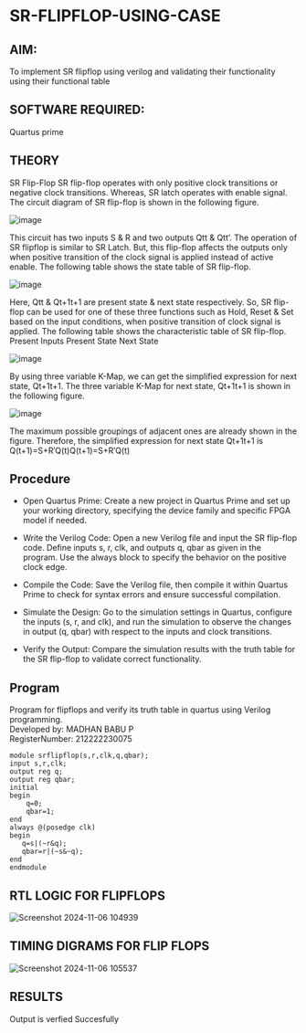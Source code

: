# SR-FLIPFLOP-USING-CASE

## AIM:

To implement  SR flipflop using verilog and validating their functionality using their functional table

## SOFTWARE REQUIRED:

Quartus prime

## THEORY

SR Flip-Flop SR flip-flop operates with only positive clock transitions or negative clock transitions. Whereas, SR latch operates with enable signal. The circuit diagram of SR flip-flop is shown in the following figure.

![image](https://github.com/naavaneetha/SR-FLIPFLOP-USING-CASE/assets/154305477/0f710028-ad52-4d3e-9276-8714cf023a25)

 
This circuit has two inputs S & R and two outputs Qtt & Qtt’. The operation of SR flipflop is similar to SR Latch. But, this flip-flop affects the outputs only when positive transition of the clock signal is applied instead of active enable. The following table shows the state table of SR flip-flop.

![image](https://github.com/naavaneetha/SR-FLIPFLOP-USING-CASE/assets/154305477/dabfc4f4-87e3-4cbc-9472-f89ee1b5ed30)

 
Here, Qtt & Qt+1t+1 are present state & next state respectively. So, SR flip-flop can be used for one of these three functions such as Hold, Reset & Set based on the input conditions, when positive transition of clock signal is applied. The following table shows the characteristic table of SR flip-flop. Present Inputs Present State Next State

![image](https://github.com/naavaneetha/SR-FLIPFLOP-USING-CASE/assets/154305477/dd90d16c-aec5-4290-a586-e2346b1e9eb5)

 
By using three variable K-Map, we can get the simplified expression for next state, Qt+1t+1. The three variable K-Map for next state, Qt+1t+1 is shown in the following figure.

![image](https://github.com/naavaneetha/SR-FLIPFLOP-USING-CASE/assets/154305477/473efad6-d70b-4ca7-aeb7-898bbfca319f)

 
The maximum possible groupings of adjacent ones are already shown in the figure. Therefore, the simplified expression for next state Qt+1t+1 is Q(t+1)=S+R′Q(t)Q(t+1)=S+R′Q(t)

## Procedure

* Open Quartus Prime: Create a new project in Quartus Prime and set up your working directory, specifying the device family and specific FPGA model if needed.

* Write the Verilog Code: Open a new Verilog file and input the SR flip-flop code. Define inputs s, r, clk, and outputs q, qbar as given in the program. Use the always block to specify the behavior on the positive clock edge.

* Compile the Code: Save the Verilog file, then compile it within Quartus Prime to check for syntax errors and ensure successful compilation.

* Simulate the Design: Go to the simulation settings in Quartus, configure the inputs (s, r, and clk), and run the simulation to observe the changes in output (q, qbar) with respect to the inputs and clock transitions.

* Verify the Output: Compare the simulation results with the truth table for the SR flip-flop to validate correct functionality.

## Program

Program for flipflops and verify its truth table in quartus using Verilog programming.
<br>Developed by: MADHAN BABU P
<br>RegisterNumber: 212222230075
```
module srflipflop(s,r,clk,q,qbar);
input s,r,clk;
output reg q;
output reg qbar;
initial 
begin
    q=0;
    qbar=1;
end
always @(posedge clk)
begin
   q=s|(~r&q);
   qbar=r|(~s&~q);
end
endmodule

```

## RTL LOGIC FOR FLIPFLOPS
![Screenshot 2024-11-06 104939](https://github.com/user-attachments/assets/c4ef5665-e617-4eba-ae7d-ffbd08436030)



## TIMING DIGRAMS FOR FLIP FLOPS
![Screenshot 2024-11-06 105537](https://github.com/user-attachments/assets/7819b819-5ce0-4478-97a9-fb8161f4bc42)



## RESULTS
Output is verfied Succesfully

